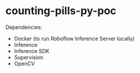 # counting-pills-py-poc

Dependencies:

- Docker (to run Roboflow Inference Server locally)
- Inference
- Inference SDK
- Supervision
- OpenCV
